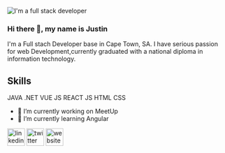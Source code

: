 
![I'm a full stack developer](https://media-exp1.licdn.com/dms/image/C5616AQG9e9_ERJ3oKQ/profile-displaybackgroundimage-shrink_200_800/0/1619572115589?e=1625097600&v=beta&t=JfCLSXNxO7IKpJAcLqbiIQAGwsxzSBoDVXjGCvvJRKo)

### Hi there 👋, my name is Justin


I'm a Full stach Developer base in Cape Town, SA. I have serious passion for web Development,currently graduated with a national diploma in information technology.

## Skills

JAVA 
.NET 
VUE JS 
REACT 
JS 
HTML 
CSS

- 🔭 I’m currently working on MeetUp 
- 🌱 I’m currently learning Angular 



[<img src='https://cdn.jsdelivr.net/npm/simple-icons@3.0.1/icons/linkedin.svg' alt='linkedin' height='40'>](https://www.linkedin.com/in/https://www.linkedin.com/in/justin-kokolo-98450815a//)  [<img src='https://cdn.jsdelivr.net/npm/simple-icons@3.0.1/icons/twitter.svg' alt='twitter' height='40'>](https://twitter.com/justinkokolo)  [<img src='https://cdn.jsdelivr.net/npm/simple-icons@3.0.1/icons/icloud.svg' alt='website' height='40'>](v)  

